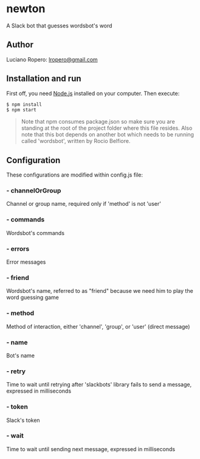 # newton
A Slack bot that guesses wordsbot's word

## Author
Luciano Ropero: <lropero@gmail.com>

## Installation and run
First off, you need [Node.js](https://nodejs.org/) installed on your computer. Then execute:

```sh
$ npm install
$ npm start
```

> Note that npm consumes package.json so make sure you are standing at the root of the project folder where this file resides. Also note that this bot depends on another bot which needs to be running called 'wordsbot', written by Rocio Belfiore.

## Configuration
These configurations are modified within config.js file:

### - channelOrGroup
Channel or group name, required only if 'method' is not 'user'

### - commands
Wordsbot's commands

### - errors
Error messages

### - friend
Wordsbot's name, referred to as "friend" because we need him to play the word guessing game

### - method
Method of interaction, either 'channel', 'group', or 'user' (direct message)

### - name
Bot's name

### - retry
Time to wait until retrying after 'slackbots' library fails to send a message, expressed in milliseconds

### - token
Slack's token

### - wait
Time to wait until sending next message, expressed in milliseconds
